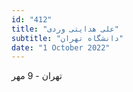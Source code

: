 ```yaml
---
id: "412"
title: "علی هدایتی‌ وردی"
subtitle: "دانشگاه تهران"
date: "1 October 2022"
---
```


تهران - 9 مهر 
